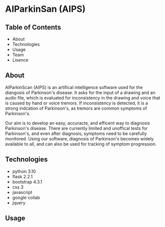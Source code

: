 # AIParkinSan (AIPS)

## Table of Contents
* About
* Technologies 
* Usage
* Team
* Lisence 

## About
AIParkinScan (AIPS) is an artifical intelligence software used for the diangosis of Parkinson's disease. It asks for the input of a drawing and an audio file, which is  evaluated for inconsistency in the drawing and voice that is caused by hand or voice tremors. If inconsistency is detected, it is a strong indcation of Parkinson's, as tremors are common symptoms of Parkinson's.

Our aim is to develop an easy, accuracte, and efficent way to diagnosis Parkinson's disease. There are currently limited and unoffical tests for Parkinson's, and even after diagnosis, symptoms need to be carefully monitored. Using our software, diagnosis of Parkinson's becomes widely available to all, and can also be used for tracking of symptom progression.

## Technologies 
* python 3.10
* flask 2.2.1
* bootstrap 4.3.1
* css 3
* javascript
* google collab 
* jquery

## Usage


